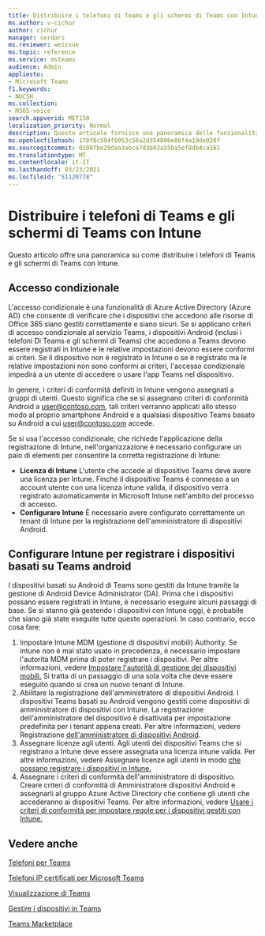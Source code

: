 ```yaml
---
title: Distribuire i telefoni di Teams e gli schermi di Teams con Intune
ms.author: v-cichur
author: cichur
manager: serdars
ms.reviewer: weizxue
ms.topic: reference
ms.service: msteams
audience: Admin
appliesto:
- Microsoft Teams
f1.keywords:
- NOCSH
ms.collection:
- M365-voice
search.appverid: MET150
localization_priority: Normal
description: Questo articolo fornisce una panoramica delle funzionalità supportate da Microsoft Teams.
ms.openlocfilehash: 178f8c594f8953c56a2d354806e86f4a19de028f
ms.sourcegitcommit: 01087be29daa3abce7d3b03a55ba5ef8db4ca161
ms.translationtype: MT
ms.contentlocale: it-IT
ms.lasthandoff: 03/23/2021
ms.locfileid: "51120778"
---
```

# <a name="deploy-teams-phones-and-teams-displays-using-intune"></a>Distribuire i telefoni di Teams e gli schermi di Teams con Intune

Questo articolo offre una panoramica su come distribuire i telefoni di Teams e gli schermi di Teams con Intune.

## <a name="conditional-access"></a>Accesso condizionale

L'accesso condizionale è una funzionalità di Azure Active Directory (Azure AD) che consente di verificare che i dispositivi che accedono alle risorse di Office 365 siano gestiti correttamente e siano sicuri.  Se si applicano criteri di accesso condizionale al servizio Teams, i dispositivi Android (inclusi i telefoni Di Teams e gli schermi di Teams) che accedono a Teams devono essere registrati in Intune e le relative impostazioni devono essere conformi ai criteri.  Se il dispositivo non è registrato in Intune o se è registrato ma le relative impostazioni non sono conformi ai criteri, l'accesso condizionale impedirà a un utente di accedere o usare l'app Teams nel dispositivo.

In genere, i criteri di conformità definiti in Intune vengono assegnati a gruppi di utenti.  Questo significa che se si assegnano criteri di conformità Android a user@contoso.com, tali criteri verranno applicati allo stesso modo al proprio smartphone Android e a qualsiasi dispositivo Teams basato su Android a cui user@contoso.com accede.

Se si usa l'accesso condizionale, che richiede l'applicazione della registrazione di Intune, nell'organizzazione è necessario configurare un paio di elementi per consentire la corretta registrazione di Intune:

- **Licenza di Intune** L'utente che accede al dispositivo Teams deve avere una licenza per Intune.  Finché il dispositivo Teams è connesso a un account utente con una licenza intune valida, il dispositivo verrà registrato automaticamente in Microsoft Intune nell'ambito del processo di accesso.
- **Configurare Intune** È necessario avere configurato correttamente un tenant di Intune per la registrazione dell'amministratore di dispositivi Android.

## <a name="configure-intune-to-enroll-teams-android-based-devices"></a>Configurare Intune per registrare i dispositivi basati su Teams android

I dispositivi basati su Android di Teams sono gestiti da Intune tramite la gestione di Android Device Administrator (DA). Prima che i dispositivi possano essere registrati in Intune, è necessario eseguire alcuni passaggi di base.  Se si stanno già gestendo i dispositivi con Intune oggi, è probabile che siano già state eseguite tutte queste operazioni.  In caso contrario, ecco cosa fare:

1. Impostare Intune MDM (gestione di dispositivi mobili) Authority.  Se intune non è mai stato usato in precedenza, è necessario impostare l'autorità MDM prima di poter registrare i dispositivi. Per altre informazioni, vedere [Impostare l'autorità di gestione dei dispositivi mobili.](/intune/fundamentals/mdm-authority-set)  Si tratta di un passaggio di una sola volta che deve essere eseguito quando si crea un nuovo tenant di Intune.
2. Abilitare la registrazione dell'amministratore di dispositivi Android. I dispositivi Teams basati su Android vengono gestiti come dispositivi di amministratore di dispositivi con Intune.  La registrazione dell'amministratore del dispositivo è disattivata per impostazione predefinita per i tenant appena creati.  Per altre informazioni, vedere Registrazione [dell'amministratore di dispositivi Android](/intune/enrollment/android-enroll-device-administrator).
3. Assegnare licenze agli utenti. Agli utenti dei dispositivi Teams che si registrano a Intune deve essere assegnata una licenza intune valida. Per altre informazioni, vedere Assegnare licenze agli utenti in modo [che possano registrare i dispositivi in Intune.](/intune/fundamentals/licenses-assign)
4. Assegnare i criteri di conformità dell'amministratore di dispositivo.  Creare criteri di conformità di Amministratore dispositivi Android e assegnarli al gruppo Azure Active Directory che contiene gli utenti che accederanno ai dispositivi Teams. Per altre informazioni, vedere [Usare i criteri di conformità per impostare regole per i dispositivi gestiti con Intune.](/mem/intune/protect/device-compliance-get-started)

## <a name="see-also"></a>Vedere anche

[Telefoni per Teams](phones-for-teams.md)

[Telefoni IP certificati per Microsoft Teams](teams-ip-phones.md)

[Visualizzazione di Teams](teams-displays.md)

[Gestire i dispositivi in Teams](device-management.md)

[Teams Marketplace](https://office.com/teamsdevices)